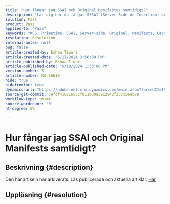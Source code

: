 ```yaml
---
title: "Hur fångar jag SSAI och Original Manifestes samtidigt?"
description: "Lär dig hur du fångar SSSAI (Server-Side Ad Insertion) och originalmanifestationer samtidigt."
solution: Pass
product: Pass
applies-to: "Pass"
keywords: "KCS, Primetime, SSAI, Server-side, Original, Manifests, Capture, Apple TV, Playback, Bootstrap, Base64, macOS, Windows Proxy, Terminal, command"
resolution: Resolution
internal-notes: null
bug: false
article-created-by: Eshaa Tiwari
article-created-date: "6/17/2024 3:56:08 PM"
article-published-by: Eshaa Tiwari
article-published-date: "6/18/2024 1:33:06 PM"
version-number: 5
article-number: KA-16610
hide: true
hidefromtoc: true
dynamics-url: "https://adobe-ent.crm.dynamics.com/main.aspx?forceUCI=1&pagetype=entityrecord&etn=knowledgearticle&id=73e31a17-c22c-ef11-840a-6045bd029b18"
source-git-commit: 5efcf41021655cf011b30a3912942f23cc56eb88
workflow-type: tm+mt
source-wordcount: '0'
ht-degree: 0%

---
```


# Hur fångar jag SSAI och Original Manifests samtidigt?

## Beskrivning {#description}

Den här artikeln har arkiverats. Läs publicerade och aktuella artiklar. [Här](https://experienceleague.adobe.com/search.html#sort=relevancy)

## Upplösning {#resolution}

